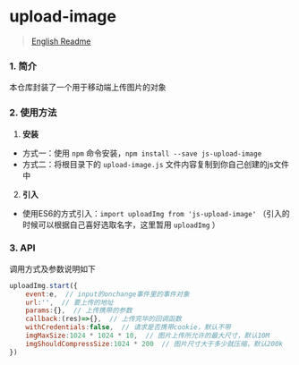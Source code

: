 # upload-image
> [English Readme](https://github.com/lixilin123/upload-image)
### 1. 简介
本仓库封装了一个用于移动端上传图片的对象
### 2. 使用方法
1. **安装**
- 方式一：使用 `npm` 命令安装，`npm install --save js-upload-image`
- 方式二：将根目录下的 `upload-image.js` 文件内容复制到你自己创建的js文件中
2. **引入**
- 使用ES6的方式引入：`import uploadImg from 'js-upload-image'`
（引入的时候可以根据自己喜好选取名字，这里暂用 `uploadImg` ）
### 3. API
调用方式及参数说明如下
```javascript
uploadImg.start({
	event:e,  // input的onchange事件里的事件对象
    url:'',  // 要上传的地址
    params:{},  // 上传携带的参数
    callback:(res)=>{},  // 上传完毕的回调函数
    withCredentials:false,  // 请求是否携带cookie，默认不带
    imgMaxSize:1024 * 1024 * 10,  // 图片上传所允许的最大尺寸，默认10M
    imgShouldCompressSize:1024 * 200  // 图片尺寸大于多少就压缩，默认200k
})
```
 
